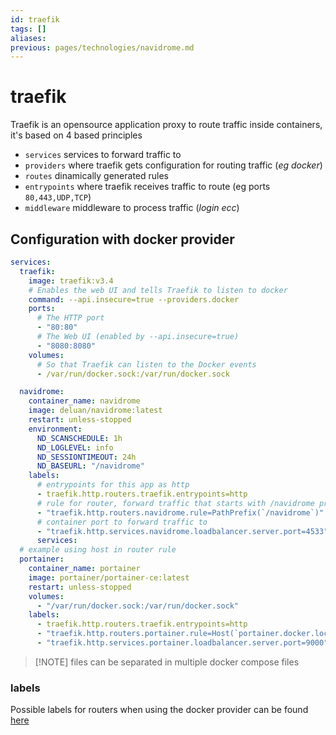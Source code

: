 ```yaml
---
id: traefik
tags: []
aliases:
previous: pages/technologies/navidrome.md
---
```


# traefik

Traefik is an opensource application proxy to route traffic inside containers, it's based on 4 based principles

- `services` services to forward traffic to
- `providers` where traefik gets configuration for routing traffic (*eg docker*)
- `routes` dinamically generated rules
- `entrypoints` where traefik receives traffic to route (eg ports `80,443,UDP,TCP`)
- `middleware`  middleware to process traffic (*login ecc*)


## Configuration with docker provider

```yaml
services:
  traefik:
    image: traefik:v3.4
    # Enables the web UI and tells Traefik to listen to docker
    command: --api.insecure=true --providers.docker
    ports:
      # The HTTP port
      - "80:80"
      # The Web UI (enabled by --api.insecure=true)
      - "8080:8080"
    volumes:
      # So that Traefik can listen to the Docker events
      - /var/run/docker.sock:/var/run/docker.sock

  navidrome:
    container_name: navidrome
    image: deluan/navidrome:latest
    restart: unless-stopped
    environment:
      ND_SCANSCHEDULE: 1h
      ND_LOGLEVEL: info
      ND_SESSIONTIMEOUT: 24h
      ND_BASEURL: "/navidrome"
    labels:
	  # entrypoints for this app as http
      - traefik.http.routers.traefik.entrypoints=http
	  # rule for router, forward traffic that starts with /navidrome prefix
      - "traefik.http.routers.navidrome.rule=PathPrefix(`/navidrome`)"
	  # container port to forward traffic to
      - "traefik.http.services.navidrome.loadbalancer.server.port=4533"
	  services:
  # example using host in router rule
  portainer:
    container_name: portainer
    image: portainer/portainer-ce:latest
    restart: unless-stopped
    volumes:
      - "/var/run/docker.sock:/var/run/docker.sock"
    labels:
      - traefik.http.routers.traefik.entrypoints=http
      - "traefik.http.routers.portainer.rule=Host(`portainer.docker.localhost`)"
      - "traefik.http.services.portainer.loadbalancer.server.port=9000"

```
>[!NOTE] files can be separated in multiple docker compose files

### labels

Possible labels for routers when using the docker provider can be found [here](https://doc.traefik.io/traefik/routing/routers/#rule)